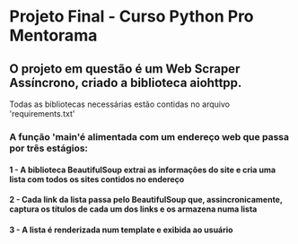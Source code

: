 # Projeto Final - Curso Python Pro Mentorama
## O projeto em questão é um Web Scraper Assíncrono, criado a biblioteca aiohttpp.
Todas as bibliotecas necessárias estão contidas no arquivo 'requirements.txt'
### A função 'main'é alimentada com um endereço web que passa por três estágios:
####  1 - A biblioteca BeautifulSoup extrai as informações do site e cria uma lista com todos os sites contidos no endereço
####  2 - Cada link da lista passa pelo BeautifulSoup que, assincronicamente, captura os títulos de cada um dos links e os armazena numa lista
####  3 - A lista é renderizada num template e exibida ao usuário

